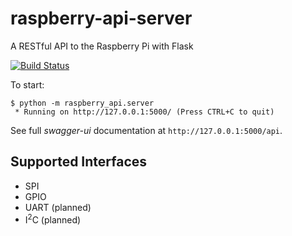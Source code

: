 # raspberry-api-server
A RESTful API to the Raspberry Pi with Flask

[![Build Status](https://travis-ci.org/uSpike/raspberry-api-server.svg?branch=master)](https://travis-ci.org/uSpike/raspberry-api-server)

To start:
```shell
$ python -m raspberry_api.server
 * Running on http://127.0.0.1:5000/ (Press CTRL+C to quit)
```

See full *swagger-ui* documentation at `http://127.0.0.1:5000/api`.

## Supported Interfaces
- SPI
- GPIO
- UART (planned)
- I<sup>2</sup>C (planned)
